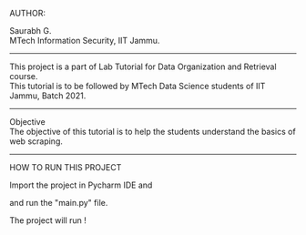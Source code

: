 
AUTHOR: 


Saurabh G.  
MTech Information Security, IIT Jammu.

----

This project is a part of Lab Tutorial for Data Organization and Retrieval course.  
This tutorial is to be followed by MTech Data Science students of IIT Jammu, Batch 2021.

----
Objective  
The objective of this tutorial is to help the students understand the basics of web scraping.

---- 
HOW TO RUN THIS PROJECT

Import the project in Pycharm IDE and

and run the "main.py" file.

The project will run !

